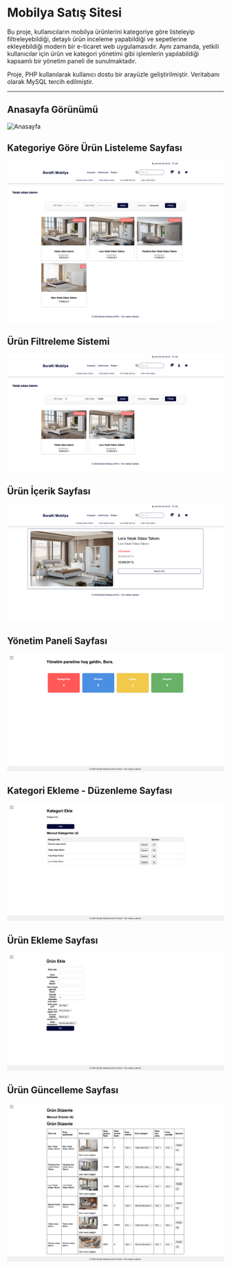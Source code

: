 # Mobilya Satış Sitesi

Bu proje, kullanıcıların mobilya ürünlerini kategoriye göre listeleyip filtreleyebildiği, detaylı ürün inceleme yapabildiği ve sepetlerine ekleyebildiği modern bir e-ticaret web uygulamasıdır. Aynı zamanda, yetkili kullanıcılar için ürün ve kategori yönetimi gibi işlemlerin yapılabildiği kapsamlı bir yönetim paneli de sunulmaktadır.

Proje, PHP kullanılarak kullanıcı dostu bir arayüzle geliştirilmiştir. Veritabanı olarak MySQL tercih edilmiştir.

---

## Anasayfa Görünümü

![Anasayfa](images/1.png)

## Kategoriye Göre Ürün Listeleme Sayfası

![Ürün Listeleme Sayfası](images/2.png)

## Ürün Filtreleme Sistemi

![Ürün Filtreleme Sistemi](images/3.png)

## Ürün İçerik Sayfası

![Ürün İçerik Sayfası](images/4.png)

## Yönetim Paneli Sayfası

![Yönetim Paneli Sayfası](images/5.png)

## Kategori Ekleme - Düzenleme Sayfası

![Kategori Ekleme - Düzenleme Sayfası](images/6.png)

## Ürün Ekleme Sayfası

![Ürün Ekleme Sayfası](images/7.png)

## Ürün Güncelleme Sayfası

![Ürün Güncelleme Sayfası](images/8.png)
